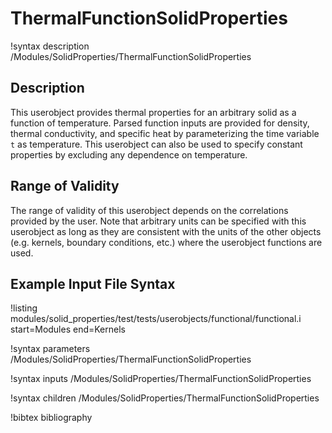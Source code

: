 # ThermalFunctionSolidProperties

!syntax description /Modules/SolidProperties/ThermalFunctionSolidProperties

## Description

This userobject provides
thermal properties for an arbitrary solid as a function of temperature.
Parsed function inputs are provided for density, thermal conductivity, and
specific heat by parameterizing the time variable `t` as temperature.
This userobject can also be used to specify constant properties by
excluding any dependence on temperature.

## Range of Validity

The range of validity of this userobject depends on the correlations provided
by the user. Note that arbitrary units can be specified with this userobject
as long as they are consistent with the units of the other objects (e.g. kernels,
boundary conditions, etc.) where the userobject functions are used.

## Example Input File Syntax

!listing modules/solid_properties/test/tests/userobjects/functional/functional.i
  start=Modules
  end=Kernels

!syntax parameters /Modules/SolidProperties/ThermalFunctionSolidProperties

!syntax inputs /Modules/SolidProperties/ThermalFunctionSolidProperties

!syntax children /Modules/SolidProperties/ThermalFunctionSolidProperties

!bibtex bibliography

